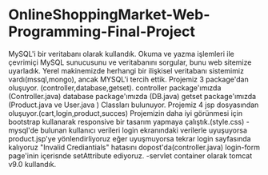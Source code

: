 # OnlineShoppingMarket-Web-Programming-Final-Project
MySQL'i bir veritabanı olarak kullandık. Okuma ve yazma işlemleri ile çevrimiçi MySQL sunucusunu  ve veritabanını sorgular, bunu web sitemize uyarladık. Yerel makinemizde herhangi bir ilişkisel  veritabanı sistemimiz vardı(mssql,mongo), ancak MYSQL'i tercih ettik.  Projemiz 3 package'dan oluşuyor. (controller,database,getset).  controller package'ımızda (Controller.java) database package'ımızda (DB.java) getset package'ımızda (Product.java ve User.java ) Classları bulunuyor. Projemiz 4 jsp dosyasından oluşuyor.(cart,login,product,succes)  Projemizin daha iyi görünmesi için bootstrap kullanarak responsive bir tasarım yapmaya  çalıştık.(style.css) -mysql'de bulunan kullanıcı verileri login ekranındaki verilerle uyuşuyorsa product.jsp'ye  yönlendirliyoruz eğer uyuşmuyorsa tekrar login sayfasında kalıyoruz "Invalid Crediantials" hatasını  dopost'da(controller.java) login-form page'inin içerisnde setAttribute ediyoruz. -servlet container olarak tomcat v9.0 kullandık.
